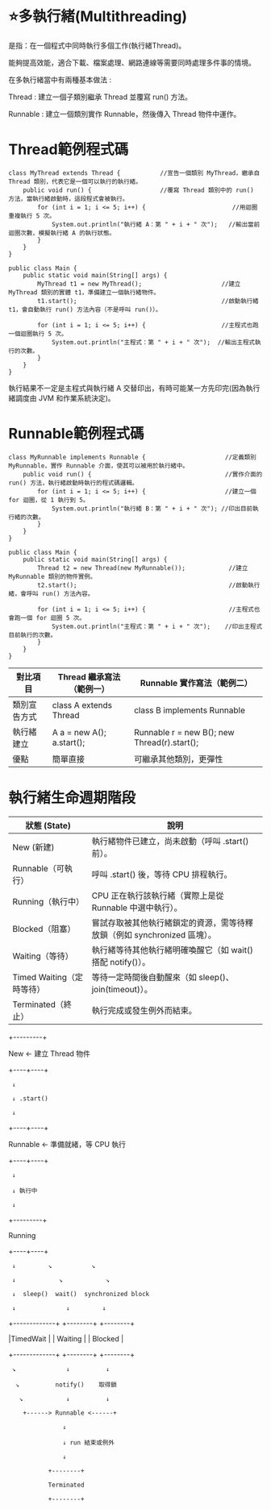 # ⭐多執行緒(Multithreading)

是指：在一個程式中同時執行多個工作(執行緒Thread)。

能夠提高效能，適合下載、檔案處理、網路連線等需要同時處理多件事的情境。

在多執行緒當中有兩種基本做法 :

Thread : 建立一個子類別繼承 Thread 並覆寫 run() 方法。

Runnable : 建立一個類別實作 Runnable，然後傳入 Thread 物件中運作。

# Thread範例程式碼
```
class MyThread extends Thread {           //宣告一個類別 MyThread，繼承自 Thread 類別，代表它是一個可以執行的執行緒。
    public void run() {                   //覆寫 Thread 類別中的 run() 方法，當執行緒啟動時，這段程式會被執行。
        for (int i = 1; i <= 5; i++) {                        //用迴圈重複執行 5 次。
            System.out.println("執行緒 A：第 " + i + " 次");   //輸出當前迴圈次數，模擬執行緒 A 的執行狀態。
        }
    }
}

public class Main {
    public static void main(String[] args) {
        MyThread t1 = new MyThread();                      //建立 MyThread 類別的實體 t1，準備建立一個執行緒物件。
        t1.start();                                        //啟動執行緒 t1，會自動執行 run() 方法內容（不是呼叫 run()）。
        
        for (int i = 1; i <= 5; i++) {                     //主程式也跑一個迴圈執行 5 次。
            System.out.println("主程式：第 " + i + " 次");  //輸出主程式執行的次數。
        }
    }
}
```
執行結果不一定是主程式與執行緒 A 交替印出，有時可能某一方先印完(因為執行緒調度由 JVM 和作業系統決定)。

# Runnable範例程式碼
```
class MyRunnable implements Runnable {                      //定義類別 MyRunnable，實作 Runnable 介面，使其可以被用於執行緒中。
    public void run() {                                     //實作介面的 run() 方法，執行緒啟動時執行的程式碼邏輯。
        for (int i = 1; i <= 5; i++) {                      //建立一個 for 迴圈，從 1 執行到 5。
            System.out.println("執行緒 B：第 " + i + " 次"); //印出目前執行緒的次數。
        }
    }
}

public class Main {
    public static void main(String[] args) {
        Thread t2 = new Thread(new MyRunnable());            //建立 MyRunnable 類別的物件實例。
        t2.start();                                          //啟動執行緒，會呼叫 run() 方法內容。
        
        for (int i = 1; i <= 5; i++) {                       //主程式也會跑一個 for 迴圈 5 次。
            System.out.println("主程式：第 " + i + " 次");    //印出主程式目前執行的次數。
        }
    }
}
```
| 對比項目            | Thread 繼承寫法（範例一）  | Runnable 實作寫法（範例二）|
|--------------------|--------------------------|----------------------|
| 類別宣告方式       | class A extends Thread    | class B implements Runnable |
| 執行緒建立         | A a = new A(); a.start(); | Runnable r = new B(); new Thread(r).start();|
| 優點              | 簡單直接                   | 可繼承其他類別，更彈性    |


# 執行緒生命週期階段
| 狀態 (State)     | 說明                        |
|--------------------|--------------------------|
| New (新建)            | 執行緒物件已建立，尚未啟動（呼叫 .start() 前）。    |
| Runnable（可執行）     | 呼叫 .start() 後，等待 CPU 排程執行。     |
| Running（執行中）      | CPU 正在執行該執行緒（實際上是從 Runnable 中選中執行）。    |
| Blocked（阻塞）         | 嘗試存取被其他執行緒鎖定的資源，需等待釋放鎖（例如 synchronized 區塊）。    |
| Waiting（等待）         | 執行緒等待其他執行緒明確喚醒它（如 wait() 搭配 notify()）。    |
| Timed Waiting（定時等待）| 等待一定時間後自動醒來（如 sleep()、join(timeout)）。    |
| Terminated（終止）         | 執行完成或發生例外而結束。   |


+---------+

  New       ← 建立 Thread 物件

+----+----+

     ↓
     
     ↓ .start()
     
     ↓
     
+----+----+

 Runnable   ← 準備就緒，等 CPU 執行

+----+----+

     ↓
     
     ↓ 執行中
     
     ↓
     
+---------+

 Running 

+----+----+

     ↓         ↘           ↘
     
     ↓            ↘            ↘
     
     ↓  sleep()  wait()  synchronized block
     
     ↓              ↓         ↓
     
+-------------+ +--------+ +--------+

 |TimedWait  |   |  Waiting | |  Blocked |

+-------------+ +--------+ +--------+

     ↘              ↓          ↓
     
      ↘          notify()    取得鎖
      
       ↘            ↓          ↓
       
        +------> Runnable <------+
        
                   ↓
                   
                   ↓ run 結束或例外
                   
                   ↓
                   
               +--------+
               
               Terminated
               
               +--------+
               


